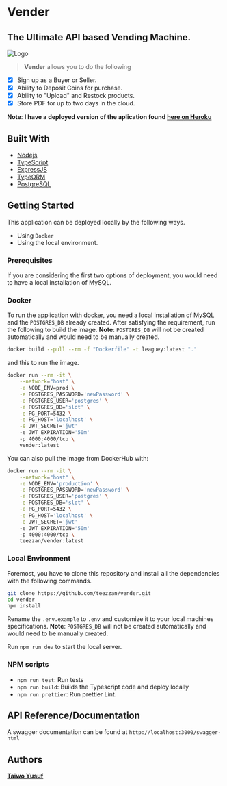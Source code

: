 # Vender

## The Ultimate API based Vending Machine.
![Logo](./images/leaguey.png)

>**Vender** allows you to do the following

- [x] Sign up as a Buyer or Seller.
- [x] Ability to Deposit Coins for purchase.
- [x] Ability to "Upload" and Restock products.
- [x] Store PDF for up to two days in the cloud.

**Note**: **I have a deployed version of the aplication found [here on Heroku](https://leaguey.herokuapp.com/swagger-html)**

## Built With

- [Nodejs](https://nodejs.org/en/)
- [TypeScript](https://www.typescriptlang.org/)
- [ExpressJS](https://expressjs.com/)
- [TypeORM](https://www.mongodb.com/)
- [PostgreSQL](https://www.postgresql.org/)

## Getting Started
This application can be deployed locally by the following ways.
<!-- - Using `docker-compose` -->
- Using `Docker`
- Using the local environment.

### Prerequisites
If you are considering the first two options of deployment, you would need to have a local installation of MySQL.


### Docker
To run the application with docker, you need a local installation of MySQL and the `POSTGRES_DB` already created. After satisfying the requirement, run the following to build the image. **Note**: `POSTGRES_DB` will not be created automatically and would need to be manually created.
```bash
docker build --pull --rm -f "Dockerfile" -t leaguey:latest "."
```
and this to run the image.
```bash
docker run --rm -it \
    --network="host" \
    -e NODE_ENV=prod \
    -e POSTGRES_PASSWORD='newPassword' \
    -e POSTGRES_USER='postgres' \
    -e POSTGRES_DB='slot' \
    -e PG_PORT=5432 \
    -e PG_HOST='localhost' \
    -e JWT_SECRET='jwt'
    -e JWT_EXPIRATION='50m'
    -p 4000:4000/tcp \
    vender:latest

```
You can also pull the image from DockerHub with:
```bash
docker run --rm -it \
    --network="host" \
    -e NODE_ENV='production' \
    -e POSTGRES_PASSWORD='newPassword' \
    -e POSTGRES_USER='postgres' \
    -e POSTGRES_DB='slot' \
    -e PG_PORT=5432 \
    -e PG_HOST='localhost' \
    -e JWT_SECRET='jwt'
    -e JWT_EXPIRATION='50m'
    -p 4000:4000/tcp \
    teezzan/vender:latest
```
### Local Environment

Foremost, you have to clone this repository and install all the dependencies with the following commands.
```bash
git clone https://github.com/teezzan/vender.git
cd vender
npm install

```
Rename the `.env.example` to `.env` and customize it to your local machines specifications.
**Note**: `POSTGRES_DB` will not be created automatically and would need to be manually created.

Run `npm run dev` to start the local server.


### NPM scripts

- `npm run test`: Run tests
- `npm run build`: Builds the Typescript code and deploy locally
- `npm run prettier`: Run prettier Lint.

## API Reference/Documentation
A swagger documentation can be found at `http://localhost:3000/swagger-html`
## Authors

**[Taiwo Yusuf](https://github.com/teezzan/)**